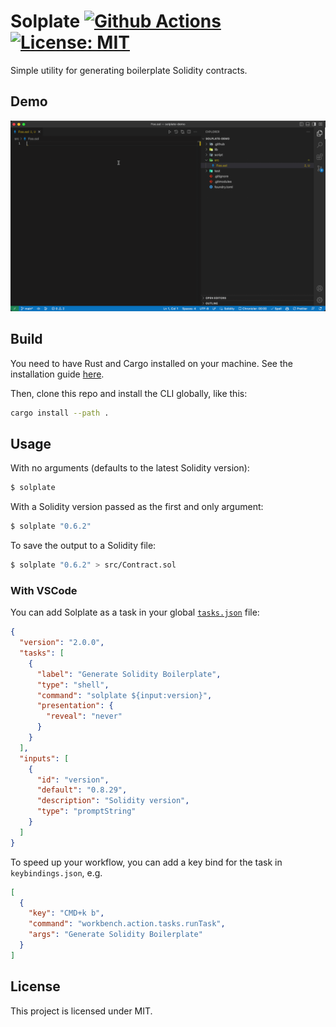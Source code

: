 # Solplate [![Github Actions][gha-badge]][gha] [![License: MIT][license-badge]][license]

[gha]: https://github.com/PaulRBerg/solplate/actions
[gha-badge]: https://github.com/PaulRBerg/solplate/actions/workflows/ci.yml/badge.svg
[license]: https://opensource.org/licenses/MIT
[license-badge]: https://img.shields.io/badge/License-MIT-blue.svg

Simple utility for generating boilerplate Solidity contracts.

## Demo

![Demo](./demo.gif)

## Build

You need to have Rust and Cargo installed on your machine. See the installation guide
[here](https://doc.rust-lang.org/cargo/getting-started/installation.html).

Then, clone this repo and install the CLI globally, like this:

```sh
cargo install --path .
```

## Usage

With no arguments (defaults to the latest Solidity version):

```sh
$ solplate
```

With a Solidity version passed as the first and only argument:

```sh
$ solplate "0.6.2"
```

To save the output to a Solidity file:

```sh
$ solplate "0.6.2" > src/Contract.sol
```

### With VSCode

You can add Solplate as a task in your global [`tasks.json`](https://stackoverflow.com/q/41046494/3873510) file:

```json
{
  "version": "2.0.0",
  "tasks": [
    {
      "label": "Generate Solidity Boilerplate",
      "type": "shell",
      "command": "solplate ${input:version}",
      "presentation": {
        "reveal": "never"
      }
    }
  ],
  "inputs": [
    {
      "id": "version",
      "default": "0.8.29",
      "description": "Solidity version",
      "type": "promptString"
    }
  ]
}
```

To speed up your workflow, you can add a key bind for the task in `keybindings.json`, e.g.

```json
[
  {
    "key": "CMD+k b",
    "command": "workbench.action.tasks.runTask",
    "args": "Generate Solidity Boilerplate"
  }
]
```

## License

This project is licensed under MIT.
